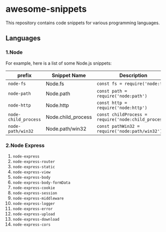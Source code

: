 # awesome-snippets

This repository contains code snippets for various programming languages.

## Languages

### 1.Node

For example, here is a list of some Node.js snippets:

| prefix | Snippet Name | Description |
| --- | --- | --- |
| `node-fs` | Node.fs | `const fs = require('node:fs')` |
| `node-path` | Node.path | `const path = require('node:path')` |
| `node-http` | Node.http | `const http = require('node:http')` |
| `node-child_process` | Node.child_process | `const childProcess = require('node:child_process')` |
| `node-path/win32` | Node.path/win32 | `const pathWin32 = require('node:path/win32')` |

### 2.Node Express

1. `node-express`
2. `node-express-router`
3. `node-express-static`
4. `node-express-view`
5. `node-express-body`
6. `node-express-body-formData`
7. `node-express-cookie`
8. `node-express-session`
9. `node-express-middleware`
10. `node-express-logger`
11. `node-express-error`
12. `node-express-upload`
13. `node-express-download`
14. `node-express-cors`
